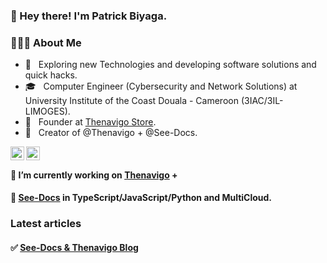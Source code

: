 ### 👋 Hey there! I'm Patrick Biyaga.

<h3> 👨🏻‍💻 About Me </h3>

- 🤔 &nbsp; Exploring new Technologies and developing software solutions and quick hacks.
- 🎓 &nbsp; Computer Engineer (Cybersecurity and Network Solutions) at University Institute of the Coast Douala - Cameroon (3IAC/3IL-LIMOGES).
- 💼 &nbsp; Founder at [Thenavigo Store](http://store.thenavigo.com/).
- 💼 &nbsp; Creator of @Thenavigo + @See-Docs.


<a href="https://twitter.com/patrickbiyaga">
  <img align="left" alt="Patbi Twitter" width="22px" src="https://cdn.jsdelivr.net/npm/simple-icons@v3/icons/twitter.svg" />
</a>
<a href="https://www.linkedin.com/in/patrickbiyaga/">
  <img align="left" alt="Patbi LinkdeIn" width="22px" src="https://cdn.jsdelivr.net/npm/simple-icons@v3/icons/linkedin.svg" />
</a>

<br />

#### 🔭 I’m currently working on [Thenavigo](https://www.thenavigo.com) +

#### 🔭 [See-Docs](https://www.see-docs.com) in TypeScript/JavaScript/Python and MultiCloud.


### Latest articles
#### ✅ [See-Docs & Thenavigo Blog](https://blog.thenavigo.com)

